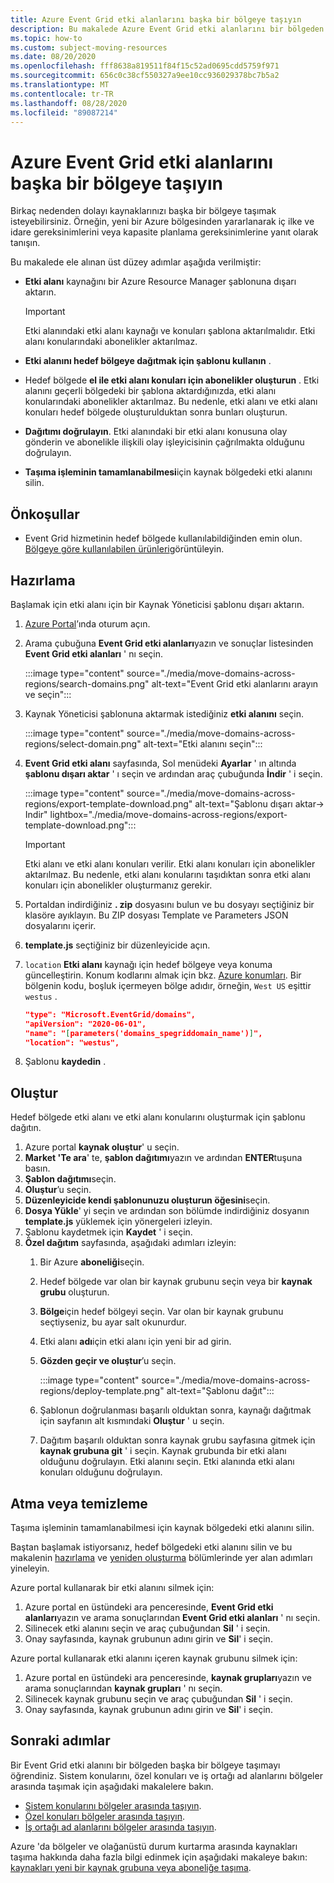 ```yaml
---
title: Azure Event Grid etki alanlarını başka bir bölgeye taşıyın
description: Bu makalede Azure Event Grid etki alanlarını bir bölgeden başka bir bölgeye nasıl taşıyacağınız gösterilmektedir.
ms.topic: how-to
ms.custom: subject-moving-resources
ms.date: 08/20/2020
ms.openlocfilehash: fff8638a819511f84f15c52ad0695cdd5759f971
ms.sourcegitcommit: 656c0c38cf550327a9ee10cc936029378bc7b5a2
ms.translationtype: MT
ms.contentlocale: tr-TR
ms.lasthandoff: 08/28/2020
ms.locfileid: "89087214"
---
```

# <a name="move-azure-event-grid-domains-to-another-region"></a>Azure Event Grid etki alanlarını başka bir bölgeye taşıyın
Birkaç nedenden dolayı kaynaklarınızı başka bir bölgeye taşımak isteyebilirsiniz. Örneğin, yeni bir Azure bölgesinden yararlanarak iç ilke ve idare gereksinimlerini veya kapasite planlama gereksinimlerine yanıt olarak tanışın. 

Bu makalede ele alınan üst düzey adımlar aşağıda verilmiştir: 

- **Etki alanı** kaynağını bir Azure Resource Manager şablonuna dışarı aktarın. 

    > [!IMPORTANT]
    > Etki alanındaki etki alanı kaynağı ve konuları şablona aktarılmalıdır. Etki alanı konularındaki abonelikler aktarılmaz. 
- **Etki alanını hedef bölgeye dağıtmak için şablonu kullanın** . 
- Hedef bölgede **el ile etki alanı konuları için abonelikler oluşturun** . Etki alanını geçerli bölgedeki bir şablona aktardığınızda, etki alanı konularındaki abonelikler aktarılmaz. Bu nedenle, etki alanı ve etki alanı konuları hedef bölgede oluşturulduktan sonra bunları oluşturun. 
- **Dağıtımı doğrulayın**. Etki alanındaki bir etki alanı konusuna olay gönderin ve abonelikle ilişkili olay işleyicisinin çağrılmakta olduğunu doğrulayın. 
- **Taşıma işleminin tamamlanabilmesi**için kaynak bölgedeki etki alanını silin. 

## <a name="prerequisites"></a>Önkoşullar
- Event Grid hizmetinin hedef bölgede kullanılabildiğinden emin olun. [Bölgeye göre kullanılabilen ürünleri](https://azure.microsoft.com/global-infrastructure/services/?products=event-grid&regions=all)görüntüleyin.

## <a name="prepare"></a>Hazırlama
Başlamak için etki alanı için bir Kaynak Yöneticisi şablonu dışarı aktarın. 

1. [Azure Portal](https://portal.azure.com)’ında oturum açın.
2. Arama çubuğuna **Event Grid etki alanları**yazın ve sonuçlar listesinden **Event Grid etki alanları** ' nı seçin. 

    :::image type="content" source="./media/move-domains-across-regions/search-domains.png" alt-text="Event Grid etki alanlarını arayın ve seçin":::
3. Kaynak Yöneticisi şablonuna aktarmak istediğiniz **etki alanını** seçin. 

    :::image type="content" source="./media/move-domains-across-regions/select-domain.png" alt-text="Etki alanını seçin":::   
4. **Event Grid etki alanı** sayfasında, Sol menüdeki **Ayarlar** ' ın altında **şablonu dışarı aktar** ' ı seçin ve ardından araç çubuğunda **İndir** ' i seçin. 

    :::image type="content" source="./media/move-domains-across-regions/export-template-download.png" alt-text="Şablonu dışarı aktar-> Indir" lightbox="./media/move-domains-across-regions/export-template-download.png":::   

    > [!IMPORTANT]
    > Etki alanı ve etki alanı konuları verilir. Etki alanı konuları için abonelikler aktarılmaz. Bu nedenle, etki alanı konularını taşıdıktan sonra etki alanı konuları için abonelikler oluşturmanız gerekir. 
5. Portaldan indirdiğiniz **. zip** dosyasını bulun ve bu dosyayı seçtiğiniz bir klasöre ayıklayın. Bu ZIP dosyası Template ve Parameters JSON dosyalarını içerir. 
1. **template.js** seçtiğiniz bir düzenleyicide açın. 
8. `location` **Etki alanı** kaynağı için hedef bölgeye veya konuma güncelleştirin. Konum kodlarını almak için bkz. [Azure konumları](https://azure.microsoft.com/global-infrastructure/locations/). Bir bölgenin kodu, boşluk içermeyen bölge adıdır, örneğin, `West US` eşittir `westus` .

    ```json
    "type": "Microsoft.EventGrid/domains",
    "apiVersion": "2020-06-01",
    "name": "[parameters('domains_spegriddomain_name')]",
    "location": "westus",
    ```
1. Şablonu **kaydedin** . 

## <a name="recreate"></a>Oluştur 
Hedef bölgede etki alanı ve etki alanı konularını oluşturmak için şablonu dağıtın. 

1. Azure portal **kaynak oluştur**' u seçin.
2. **Market 'Te ara**' te, **şablon dağıtımı**yazın ve ardından **ENTER**tuşuna basın.
3. **Şablon dağıtımı**seçin.
4. **Oluştur**’u seçin.
5. **Düzenleyicide kendi şablonunuzu oluşturun öğesini**seçin.
6. **Dosya Yükle**' yi seçin ve ardından son bölümde indirdiğiniz dosyanın **template.js** yüklemek için yönergeleri izleyin.
7. Şablonu kaydetmek için **Kaydet** ' i seçin. 
8. **Özel dağıtım** sayfasında, aşağıdaki adımları izleyin:
    1. Bir Azure **aboneliği**seçin. 
    1. Hedef bölgede var olan bir kaynak grubunu seçin veya bir **kaynak grubu** oluşturun. 
    1. **Bölge**için hedef bölgeyi seçin. Var olan bir kaynak grubunu seçtiyseniz, bu ayar salt okunurdur. 
    1. Etki alanı **adı**için etki alanı için yeni bir ad girin. 
    1. **Gözden geçir ve oluştur**’u seçin. 
    
        :::image type="content" source="./media/move-domains-across-regions/deploy-template.png" alt-text="Şablonu dağıt":::        
    1. Şablonun doğrulanması başarılı olduktan sonra, kaynağı dağıtmak için sayfanın alt kısmındaki **Oluştur** ' u seçin. 
    1. Dağıtım başarılı olduktan sonra kaynak grubu sayfasına gitmek için **kaynak grubuna git** ' i seçin. Kaynak grubunda bir etki alanı olduğunu doğrulayın. Etki alanını seçin. Etki alanında etki alanı konuları olduğunu doğrulayın. 

## <a name="discard-or-clean-up"></a>Atma veya temizleme
Taşıma işleminin tamamlanabilmesi için kaynak bölgedeki etki alanını silin.  

Baştan başlamak istiyorsanız, hedef bölgedeki etki alanını silin ve bu makalenin [hazırlama](#prepare) ve [yeniden oluşturma](#recreate) bölümlerinde yer alan adımları yineleyin.

Azure portal kullanarak bir etki alanını silmek için:

1. Azure portal en üstündeki ara penceresinde, **Event Grid etki alanları**yazın ve arama sonuçlarından **Event Grid etki alanları** ' nı seçin. 
2. Silinecek etki alanını seçin ve araç çubuğundan **Sil** ' i seçin. 
3. Onay sayfasında, kaynak grubunun adını girin ve **Sil**' i seçin.  

Azure portal kullanarak etki alanını içeren kaynak grubunu silmek için:

1. Azure portal en üstündeki ara penceresinde, **kaynak grupları**yazın ve arama sonuçlarından **kaynak grupları** ' nı seçin. 
2. Silinecek kaynak grubunu seçin ve araç çubuğundan **Sil** ' i seçin. 
3. Onay sayfasında, kaynak grubunun adını girin ve **Sil**' i seçin.  

## <a name="next-steps"></a>Sonraki adımlar
Bir Event Grid etki alanını bir bölgeden başka bir bölgeye taşımayı öğrendiniz. Sistem konularını, özel konuları ve iş ortağı ad alanlarını bölgeler arasında taşımak için aşağıdaki makalelere bakın.

- [Sistem konularını bölgeler arasında taşıyın](move-system-topics-across-regions.md). 
- [Özel konuları bölgeler arasında taşıyın](move-custom-topics-across-regions.md). 
- [İş ortağı ad alanlarını bölgeler arasında taşıyın](move-partner-namespaces-across-regions.md).

Azure 'da bölgeler ve olağanüstü durum kurtarma arasında kaynakları taşıma hakkında daha fazla bilgi edinmek için aşağıdaki makaleye bakın: [kaynakları yeni bir kaynak grubuna veya aboneliğe taşıma](../azure-resource-manager/management/move-resource-group-and-subscription.md).